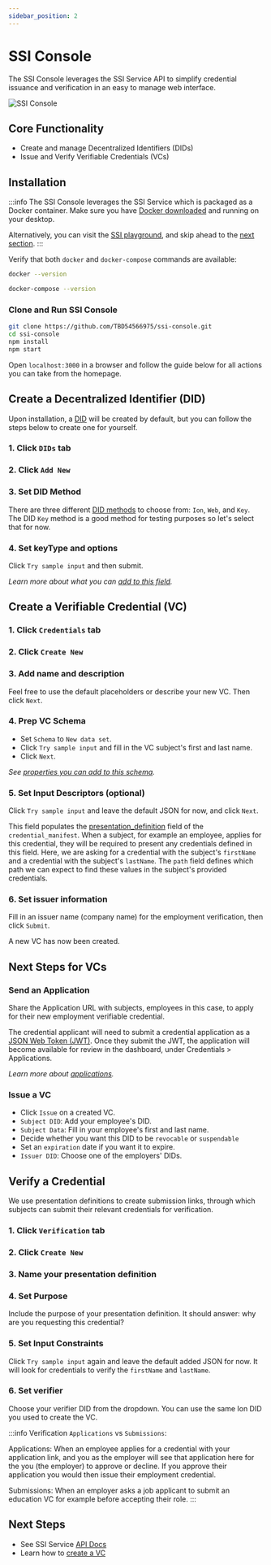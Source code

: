 ```yaml
---
sidebar_position: 2
---
```


# SSI Console

The SSI Console leverages the SSI Service API to simplify credential issuance and verification in an easy to manage web interface.

![SSI Console](/img/ssi-console.png)

## Core Functionality
- Create and manage Decentralized Identifiers (DIDs)
- Issue and Verify Verifiable Credentials (VCs)

<Divider type="slash" />

## Installation
:::info
The SSI Console leverages the SSI Service which is packaged as a Docker container. Make sure you have [Docker downloaded](https://www.docker.com/products/docker-desktop/) and running on your desktop.

Alternatively, you can visit the [SSI playground](https://console.benri.io/), and skip ahead to the [next section](#create-a-decentralized-identifier-did).
:::

Verify that both `docker` and `docker-compose` commands are available:
```bash
docker --version

docker-compose --version
```

### Clone and Run SSI Console
```bash
git clone https://github.com/TBD54566975/ssi-console.git
cd ssi-console
npm install
npm start
```

Open `localhost:3000` in a browser and follow the guide below for all actions you can take from the homepage.

<Divider type="slash" />

## Create a Decentralized Identifier (DID)

Upon installation, a [DID](https://developer.tbd.website/docs/web5/learn/decentralized-identifiers) will be created by default, but you can follow the steps below to create one for yourself.

### 1. Click `DIDs` tab

### 2. Click `Add New`

### 3. Set DID Method
There are three different [DID methods](https://developer.tbd.website/docs/web5/learn/decentralized-identifiers/#methods) to choose from: `Ion`, `Web`, and `Key`. The DID `Key` method is a good method for testing purposes so let's select that for now.

### 4. Set keyType and options
Click `Try sample input` and then submit.

_Learn more about what you can [add to this field](https://developer.tbd.website/docs/apis/ssi-service/#tag/DecentralizedIdentityAPI/paths/~1v1~1dids~1%7Bmethod%7D/put)._

<Divider type="slash" />

## Create a Verifiable Credential (VC)

### 1. Click `Credentials` tab 

### 2. Click `Create New`

### 3. Add name and description
Feel free to use the default placeholders or describe your new VC. Then click `Next`.

### 4. Prep VC Schema
- Set `Schema` to `New data set`.
- Click `Try sample input` and fill in the VC subject's first and last name.
- Click `Next`.

_See [properties you can add to this schema](https://developer.tbd.website/docs/apis/ssi-service#tag/SchemaAPI)._

### 5. Set Input Descriptors (optional)
Click `Try sample input` and leave the default JSON for now, and click `Next`.

This field populates the [presentation_definition](https://developer.tbd.website/docs/apis/ssi-service#tag/PresentationDefinitionAPI/paths/~1v1~1presentations~1definitions/put) field of the `credential_manifest`. When a subject, for example an employee, applies for this credential, they will be required to present any credentials defined in this field. Here, we are asking for a credential with the subject's `firstName` and a credential with the subject's `lastName`. The `path` field defines which path we can expect to find these values in the subject's provided credentials.

### 6. Set issuer information
Fill in an issuer name (company name) for the employment verification, then click `Submit`.

A new VC has now been created.

<Divider type="slash" />

## Next Steps for VCs

### Send an Application
Share the Application URL with subjects, employees in this case, to apply for their new employment verifiable credential.

The credential applicant will need to submit a credential application as a [JSON Web Token (JWT)](https://jwt.io/). Once they submit the JWT, the application will become available for review in the dashboard, under Credentials > Applications.

_Learn more about [applications](https://developer.tbd.website/docs/apis/ssi-service/#tag/ApplicationAPI/paths/~1v1~1manifests~1applications/put)._

### Issue a VC
  - Click `Issue` on a created VC.
  - `Subject DID`: Add your employee's DID.
  - `Subject Data`: Fill in your employee's first and last name.
  - Decide whether you want this DID to be `revocable` or `suspendable`
  - Set an `expiration` date if you want it to expire.
  - `Issuer DID`: Choose one of the employers' DIDs.

<Divider type="slash" />

## Verify a Credential

We use presentation definitions to create submission links, through which subjects can submit their relevant credentials for verification.

### 1. Click `Verification` tab 

### 2. Click `Create New`

### 3. Name your presentation definition

### 4. Set Purpose
Include the purpose of your presentation definition. It should answer: why are you requesting this credential?

### 5. Set Input Constraints
Click `Try sample input` again and leave the default added JSON for now.
It will look for credentials to verify the `firstName` and `lastName`.

### 6. Set verifier
Choose your verifier DID from the dropdown. You can use the same Ion DID you used to create the VC.

:::info
Verification `Applications` vs `Submissions`:

Applications: When an employee applies for a credential with your application link, and you as the employer will see that application here for the you (the employer) to approve or decline. If you approve their application you would then issue their employment credential.

Submissions: When an employer asks a job applicant to submit an education VC for example before accepting their role.
:::

<Divider type="slash" />

## Next Steps
- See SSI Service [API Docs](https://developer.tbd.website/docs/apis/ssi-service)
- Learn how to [create a VC](create-credentials)
